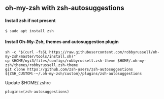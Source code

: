 ## oh-my-zsh with zsh-autosuggestions

#### Install zsh if not present
	$ sudo apt install zsh

#### Install Oh-My-Zsh, themes and autosuggestion plugin
```
sh -c "$(curl -fsSL https://raw.githubusercontent.com/robbyrussell/oh-my-zsh/master/tools/install.sh)"
cp $HOME/myi3/files/configs/robbyrussell.zsh-theme $HOME/.oh-my-zsh/themes/robbyrussell.zsh-theme
git clone https://github.com/zsh-users/zsh-autosuggestions ${ZSH_CUSTOM:-~/.oh-my-zsh/custom}/plugins/zsh-autosuggestions
```
Update $HOME/.zshrc
```
plugins=(zsh-autosuggestions)
```
